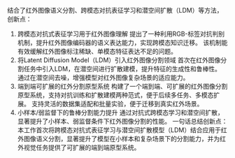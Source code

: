 结合了红外图像语义分割、跨模态对抗表征学习和潜空间扩散（LDM）等方法，创新点：

1. 跨模态对抗式表征学习用于红外图像理解
提出了一种利用RGB-标签对抗判别机制，提升红外图像编码器的语义表达能力，实现跨模态知识迁移。
该机制能有效缓解红外图像标注稀缺、单模态特征表达不足的问题。
2. 将Latent Diffusion Model（LDM）引入红外图像分割领域
首次在红外图像分割任务中引入LDM，在潜空间进行扩散建模，提升特征的生成性和鲁棒性。
通过在潜空间去噪，增强模型对红外图像复杂场景的适应能力。
3. 端到端可扩展的红外分割原型系统
构建了一个端到端、可扩展的红外图像分割原型系统，支持对抗训练和扩散建模两种范式，便于后续多任务、多模态扩展。
支持灵活的数据集适配和批量实验，便于迁移到真实红外场景。
4. 小样本/弱监督下的鲁棒分割能力提升
通过对抗式跨模态学习和潜空间扩散，显著提升了小样本、弱监督条件下红外图像分割的性能。
一句话总结创新点：
本工作首次将跨模态对抗式表征学习与潜空间扩散模型（LDM）结合应用于红外图像语义分割，显著提升了模型在小样本和复杂场景下的分割能力，并为红外视觉任务提供了可扩展的端到端原型系统。
